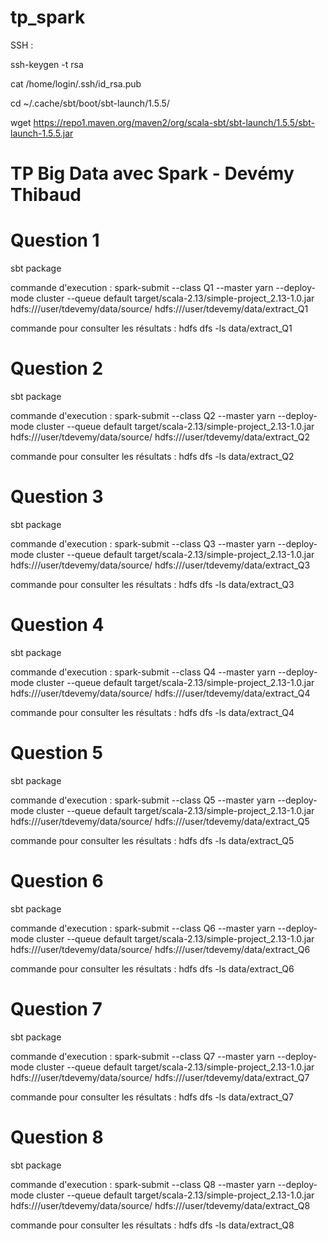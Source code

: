 # tp_spark

SSH : 


ssh-keygen -t rsa


cat /home/login/.ssh/id_rsa.pub


cd  ~/.cache/sbt/boot/sbt-launch/1.5.5/


wget https://repo1.maven.org/maven2/org/scala-sbt/sbt-launch/1.5.5/sbt-launch-1.5.5.jar

# TP Big Data avec Spark - Devémy Thibaud

# Question 1

  sbt package
  
  commande d'execution : spark-submit --class Q1 --master yarn --deploy-mode cluster --queue default target/scala-2.13/simple-project_2.13-1.0.jar      hdfs:///user/tdevemy/data/source/ hdfs:///user/tdevemy/data/extract_Q1
  
  commande pour consulter les résultats : hdfs dfs -ls data/extract_Q1

# Question 2

sbt package

commande d'execution : spark-submit --class Q2 --master yarn --deploy-mode cluster --queue default target/scala-2.13/simple-project_2.13-1.0.jar hdfs:///user/tdevemy/data/source/ hdfs:///user/tdevemy/data/extract_Q2

commande pour consulter les résultats : hdfs dfs -ls data/extract_Q2

# Question 3

sbt package

commande d'execution : spark-submit --class Q3 --master yarn --deploy-mode cluster --queue default target/scala-2.13/simple-project_2.13-1.0.jar hdfs:///user/tdevemy/data/source/ hdfs:///user/tdevemy/data/extract_Q3

commande pour consulter les résultats : hdfs dfs -ls data/extract_Q3

# Question 4

sbt package

commande d'execution : spark-submit --class Q4 --master yarn --deploy-mode cluster --queue default target/scala-2.13/simple-project_2.13-1.0.jar hdfs:///user/tdevemy/data/source/ hdfs:///user/tdevemy/data/extract_Q4

commande pour consulter les résultats : hdfs dfs -ls data/extract_Q4

# Question 5

sbt package

commande d'execution : spark-submit --class Q5 --master yarn --deploy-mode cluster --queue default target/scala-2.13/simple-project_2.13-1.0.jar hdfs:///user/tdevemy/data/source/ hdfs:///user/tdevemy/data/extract_Q5

commande pour consulter les résultats : hdfs dfs -ls data/extract_Q5

# Question 6

sbt package

commande d'execution : spark-submit --class Q6 --master yarn --deploy-mode cluster --queue default target/scala-2.13/simple-project_2.13-1.0.jar hdfs:///user/tdevemy/data/source/ hdfs:///user/tdevemy/data/extract_Q6

commande pour consulter les résultats : hdfs dfs -ls data/extract_Q6

# Question 7

sbt package

commande d'execution : spark-submit --class Q7 --master yarn --deploy-mode cluster --queue default target/scala-2.13/simple-project_2.13-1.0.jar hdfs:///user/tdevemy/data/source/ hdfs:///user/tdevemy/data/extract_Q7

commande pour consulter les résultats : hdfs dfs -ls data/extract_Q7

# Question 8

sbt package

commande d'execution : spark-submit --class Q8 --master yarn --deploy-mode cluster --queue default target/scala-2.13/simple-project_2.13-1.0.jar hdfs:///user/tdevemy/data/source/ hdfs:///user/tdevemy/data/extract_Q8

commande pour consulter les résultats : hdfs dfs -ls data/extract_Q8
